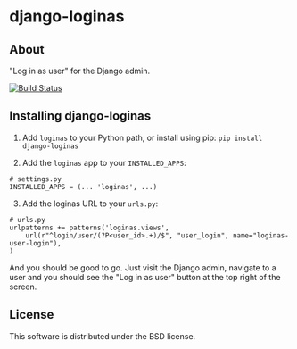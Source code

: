 django-loginas
==============

About
-----

"Log in as user" for the Django admin.

[![Build Status](https://secure.travis-ci.org/stochastic-technologies/django-loginas.png?branch=master)](http://travis-ci.org/stochastic-technologies/django-loginas)


Installing django-loginas
-------------------------

1. Add `loginas` to your Python path, or install using pip: `pip install django-loginas`

2. Add the `loginas` app to your `INSTALLED_APPS`:

```
# settings.py
INSTALLED_APPS = (... 'loginas', ...)
```

3. Add the loginas URL to your `urls.py`:

```
# urls.py
urlpatterns += patterns('loginas.views',
    url(r"^login/user/(?P<user_id>.+)/$", "user_login", name="loginas-user-login"),
)
```

And you should be good to go. Just visit the Django admin, navigate to a user and you should see the "Log in as user"
button at the top right of the screen.

License
-------

This software is distributed under the BSD license.
